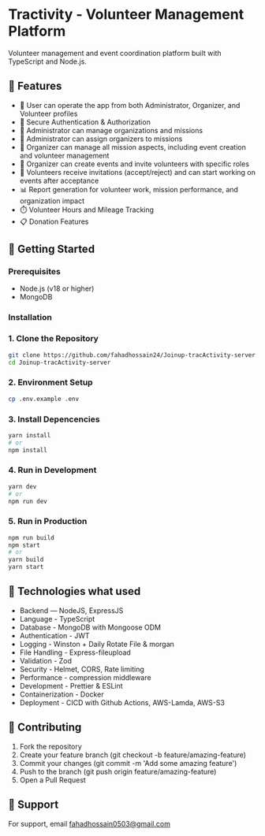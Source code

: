 # Tractivity - Volunteer Management Platform

Volunteer management and event coordination platform built with TypeScript and Node.js.

## 🌟 Features

- 📅 User can operate the app from both Administrator, Organizer, and Volunteer profiles
- 🔐 Secure Authentication & Authorization
- 🏢 Administrator can manage organizations and missions
- 🎯 Administrator can assign organizers to missions
- 📅 Organizer can manage all mission aspects, including event creation and volunteer management
- 📝 Organizer can create events and invite volunteers with specific roles
- 👥 Volunteers receive invitations (accept/reject) and can start working on events after acceptance
- 📊 Report generation for volunteer work, mission performance, and organization impact
- ⏱️ Volunteer Hours and Mileage Tracking
- 📋 Donation Features

## 🚀 Getting Started

### Prerequisites
- Node.js (v18 or higher)
- MongoDB

### Installation

### 1. Clone the Repository

```bash
git clone https://github.com/fahadhossain24/Joinup-tracActivity-server.git
cd Joinup-tracActivity-server

```

### 2. Environment Setup
```bash
cp .env.example .env
```

### 3. Install Depencencies
```bash
yarn install
# or
npm install
```

### 4. Run in Development
```bash
yarn dev
# or
npm run dev
```

### 5. Run in Production
```bash
npm run build
npm start
# or
yarn build
yarn start
```

## 🧰 Technologies what used
- Backend — NodeJS, ExpressJS
- Language - TypeScript
- Database - MongoDB with Mongoose ODM
- Authentication - JWT 
- Logging - Winston + Daily Rotate File & morgan
- File Handling - Express-fileupload 
- Validation - Zod
- Security - Helmet, CORS, Rate limiting
- Performance - compression middleware
- Development - Prettier & ESLint
- Containerization - Docker
- Deployment - CICD with Github Actions, AWS-Lamda, AWS-S3

## 🤝 Contributing
1. Fork the repository
2. Create your feature branch (git checkout -b feature/amazing-feature)
3. Commit your changes (git commit -m 'Add some amazing feature')
4. Push to the branch (git push origin feature/amazing-feature)
5. Open a Pull Request

## 📢 Support
For support, email fahadhossain0503@gmail.com

<!-- Security scan triggered at 2025-09-02 04:22:56 -->

<!-- Security scan triggered at 2025-09-02 16:19:47 -->